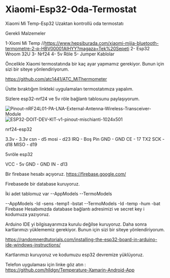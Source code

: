 # Xiaomi-Esp32-Oda-Termostat
Xiaomi Mi Temp-Esp32 Uzaktan kontrollü oda termostatı


Gerekli Malzemeler

1-Xiomi Mi Temp //https://www.hepsiburada.com/xiaomi-mijia-bluetooth-termometre-2-p-HBV00001AIHYY?magaza=Tek%20Sepeti 
2- Esp32 Wroom 32U
3- Nrf24
4- 5v Röle
5- Jumper Kablolar

Öncelikle Xiaomi termostatında bir kaç ayar yapmamız gerekiyor. Bunun için sizi bir siteye yönlendiriyorum.

https://github.com/atc1441/ATC_MiThermometer

Üstte bıraktığım linkteki uygulamaları termostatımıza yapalım.

Sizlere esp32-nrf24 ve 5v röle bağlantı tablosunu paylaşıyorum.


![Pinout-nRF24L01-PA-LNA-External-Antenna-Wireless-Transceiver-Module](https://user-images.githubusercontent.com/100942011/204525532-a223fe63-9a05-4757-aadc-066dcac1453f.png)
![ESP32-DOIT-DEV-KIT-v1-pinout-mischianti-1024x501](https://user-images.githubusercontent.com/100942011/204525578-49b2ba06-03fd-4871-91b3-1672eb51a020.png)


nrf24-esp32

3.3v   -   3.3v
csn    -    d5
mosi   -    d23
IRQ    -    Boş Pin
GND    -    GND
CE      -   17 TX2
SCK     -   d18
MISO    -   d19

5vröle esp32

VCC     -    5v
GND     -    GND
IN      -    d13

Bir firebase hesabı açıyoruz.
https://firebase.google.com/

Firebasede bir database kuruyoruz.

İki adet tablomuz var
--AppModels
--TermoModels

--AppModels
  -Id
  -sens
  -temp1
  -bstat
 --TermoModels
  -Id
  -temp
  -hum
  -bat
Firebase Hesabımızda database bağlantı adresimizi ve secret key i kodumuza yazıyoruz.
  

Arduino IDE yi bilgisayarımıza kurulu değilse kuruyoruz. Daha sonra kartlarımızı yüklememiz gerekiyor. Bunun için sizi bir siteye yönlendiriyorum.

https://randomnerdtutorials.com/installing-the-esp32-board-in-arduino-ide-windows-instructions/

Kartlarımızı kuruyoruz ve kodumuzu esp32 devremize yüklüyoruz.


Telefon uygulaması için linke göz atın : https://github.com/hlldgn/Temperature-Xamarin-Android-App


